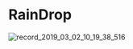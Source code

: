 # RainDrop

![record_2019_03_02_10_19_38_516](https://user-images.githubusercontent.com/16706911/53678462-b346b680-3cd4-11e9-9a5c-33f946d4f77d.gif)
